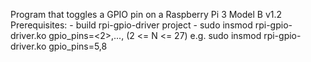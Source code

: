 Program that toggles a GPIO pin on a Raspberry Pi 3 Model B v1.2
Prerequisites:
	- build rpi-gpio-driver project
	- sudo insmod rpi-gpio-driver.ko gpio_pins=<2>,...,<N> (2 <= N <= 27)
		e.g. sudo insmod rpi-gpio-driver.ko gpio_pins=5,8

